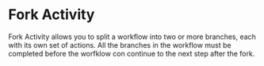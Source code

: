 # Fork Activity

Fork Activity allows you to split a workflow into two or more branches, each with its own set of actions. All the branches in the workflow must be completed before the worfklow con continue to the next step after the fork.